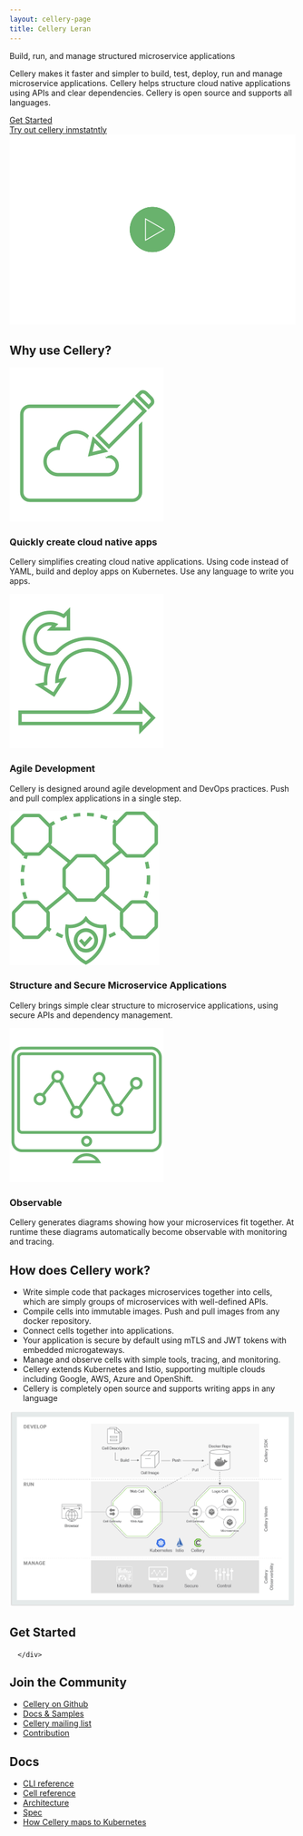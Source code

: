 ```yaml
---
layout: cellery-page
title: Cellery Leran
---
```

<div class="row cCellery-io-White-row cCelleryIntro" style="padding-top:0;">
   <div class="container">
   <div class="col-xs-12 col-sm-12 col-md-12 col-lg-12 cCellery-io-Home-Tag">
   <div>
               <p class="cMainParagraph">Build, run, and manage structured microservice applications</p>
            </div>
    </div>
      <div class="col-xs-12 col-sm-16 col-md-6 col-lg-6 cCellery-io-Home-Left-col">
         <div class="col-xs-12 col-sm-12 col-md-12 col-lg-12 cCellery-io-Home-main-content-wraper">
            <div class="col-xs-12 col-sm-12 col-md-12 col-lg-12 cCellery-io-Home-main-instructions cLeft-pading-none">
               <p>Cellery makes it faster and simpler to build, test, deploy, run and manage microservice applications. Cellery helps structure cloud native applications using APIs and clear dependencies. Cellery is open source and supports all languages.</p>
            </div>
            <!-- <p><a class="cGreenLink" href="/philosophy">LEARN MORE ></a></p> -->
            <div class="cHomeButtonContainer">
               <a class="cCellery-io-Home-main-download-button" href="#Get-Started">Get Started</a>
            </div>
            <!-- <p class="cCellery-io-Home-OS">Distributions available </br>for Linux, OS X and Windows</p> -->
            <!-- <hr class="cHr"> -->
         </div>
      </div>
      <div class="col-xs-12 col-sm-16 col-md-6 col-lg-6 cCellery-io-Home-Right-col cCellery-io-Home-widget">
      <a class="cTry" href="">Try out cellery inmstatntly</a>
         <div class="cVideoConatiner cBorderGray">
            <img src="/img/play.svg"/>
         </div>
      </div>
   </div>
</div>
<div class="row cCellery-io-Gray-row ">
   <div class="container">
      <div class="col-xs-12 col-sm-12 col-md-12 col-lg-12  cCelleryBoxHomeContainer">
         <div class="col-xs-12 col-sm-12 col-md-12 col-lg-12">
            <h2>Why use Cellery?</h2>
         </div>
         <div class="col-xs-12 col-sm-12 col-md-3 col-lg-3" >
            <div class="cCelleryBoxHome">
            <div class="cCelleryBoxImg">
               <img src="/img/create-cloud.svg"/>
              </div>
               <h3>Quickly create cloud native apps</h3>
               <p>Cellery simplifies creating cloud native applications. Using code instead of YAML, build and deploy apps on Kubernetes. Use any language to write you apps.</p>
            </div>
         </div>
         <div class="col-xs-12 col-sm-12 col-md-3 col-lg-3 " >
            <div class="cCelleryBoxHome">
               <div class="cCelleryBoxImg">
               <img src="/img/agile-dev.svg"/>
               </div>
               <h3 class="cOneline">Agile Development</h3>
               <p>Cellery is designed  around agile development and DevOps practices. Push and pull complex applications in a single step.</p>
            </div>
         </div>
         <div class="col-xs-12 col-sm-12 col-md-3 col-lg-3 " >
            <div class="cCelleryBoxHome">
               <div class="cCelleryBoxImg">
               <img src="/img/structure-secure.svg"/>
               </div>
               <h3>Structure and Secure Microservice Applications</h3>
               <p>Cellery brings simple clear structure to microservice applications, using secure APIs and dependency management.</p>
            </div>
         </div>
         <div class="col-xs-12 col-sm-12 col-md-3 col-lg-3 " >
            <div class="cCelleryBoxHome">
               <div class="cCelleryBoxImg">
             <img src="/img/observable.svg"/>
               </div>
               <h3 class="cOneline">Observable</h3>
               <p>Cellery generates diagrams showing how your microservices fit together. At runtime these diagrams automatically become observable with monitoring and tracing.</p>
            </div>
         </div>
         <!-- <div class="col-xs-12 col-sm-12 col-md-6 col-lg-6 cCelleryLinksomeContainer">
            <ul>
               <li>
                  <a href="">Try out Cellery on Katacoda</a>
               </li>
               <li>
                  <a href="">Get started with Cellery on GCP or Kubernetes</a>
               </li>
        </ul>
         </div> -->
      </div>
      <div class=""></div>
   </div>
</div>

<div class="row cCellery-io-White-row">
   <div class="container">
   <div class="col-xs-12 col-sm-8 col-md-8 col-lg-8">
   <h2>How does Cellery work?</h2>
   </div>
   <div class="col-xs-12 col-sm-12 col-md-10 col-lg-10 cListContainerHome">
   <ul>
  <li> Write simple code that packages microservices together into cells, which are simply groups of microservices with well-defined APIs.</li>
  <li>Compile cells into immutable images. Push and pull images from any docker repository.</li>
  <li>Connect cells together into applications.</li>
  <li>Your application is secure by default using mTLS and JWT tokens with embedded microgateways.</li>
  <li>Manage and observe cells with simple tools, tracing, and monitoring.</li>
  <li>Cellery extends Kubernetes and Istio, supporting multiple clouds including Google, AWS, Azure and OpenShift.</li>
  <li>Cellery is completely open source and supports writing apps in any language</li>
   </ul>
   </div>
   <div class="col-xs-12 col-sm-12 col-md-12 col-lg-12 cDaigramContainerHome">
<img src="/img/cellery-architecture-01.png"/>


   </div>
</div>
</div>
<div class="row cCellery-io-Gray-row" id="Get-Started">
   <div class="container">
      <div class="col-xs-12 col-sm-12 col-md-6 col-lg-6 cListContainerHome">
      <h2>Get Started</h2>
            
      </div>
 </div>
<div class="row cCellery-io-White-row">
   <div class="container">
      <div class="col-xs-12 col-sm-12 col-md-6 col-lg-6 cListContainerHome cLinksList">
      <h2>Join the Community</h2>
            <ul>
      <li><a href="">Cellery on Github</a></li>
<li><a href="">Docs & Samples</a></li>
<li><a href="">Cellery mailing list</a></li>
<li><a href="">Contribution</a></li>
</ul>
      </div>
      <div class="col-xs-12 col-sm-12 col-md-6 col-lg-6 cListContainerHome cLinksList">
      <h2>Docs</h2>
      <ul>
       <li><a href="">CLI reference</a></li>
<li><a href="">Cell reference</a></li>
<li><a href="">Architecture</a></li>
<li><a href="">Spec</a></li>
<li><a href="">How Cellery maps to Kubernetes</a></li>
      </ul>
      </div>
 </div>
